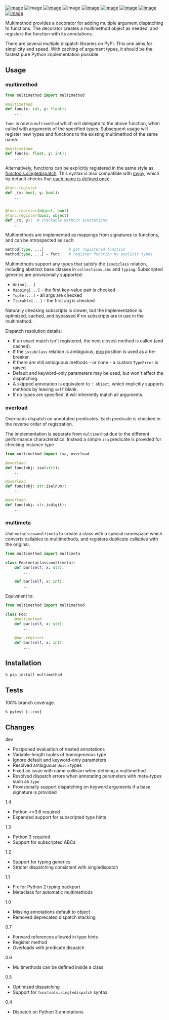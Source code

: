[![image](https://img.shields.io/pypi/v/multimethod.svg)](https://pypi.org/project/multimethod/)
![image](https://img.shields.io/pypi/pyversions/multimethod.svg)
[![image](https://pepy.tech/badge/multimethod)](https://pepy.tech/project/multimethod)
![image](https://img.shields.io/pypi/status/multimethod.svg)
[![image](https://github.com/coady/multimethod/workflows/build/badge.svg)](https://github.com/coady/multimethod/actions)
[![image](https://codecov.io/gh/coady/multimethod/branch/main/graph/badge.svg)](https://codecov.io/gh/coady/multimethod/)
[![image](https://github.com/coady/multimethod/workflows/codeql/badge.svg)](https://github.com/coady/multimethod/security/code-scanning)
[![image](https://img.shields.io/badge/code%20style-black-000000.svg)](https://pypi.org/project/black/)
[![image](http://mypy-lang.org/static/mypy_badge.svg)](http://mypy-lang.org/)

Multimethod provides a decorator for adding multiple argument dispatching to functions. The decorator creates a multimethod object as needed, and registers the function with its annotations.

There are several multiple dispatch libraries on PyPI. This one aims for simplicity and speed. With caching of argument types, it should be the fastest pure Python implementation possible.

## Usage
### multimethod
```python
from multimethod import multimethod

@multimethod
def func(x: int, y: float):
    ...
```

`func` is now a `multimethod` which will delegate to the above function, when called with arguments of the specified types. Subsequent usage will register new types and functions to the existing multimethod of the same name.

```python
@multimethod
def func(x: float, y: int):
    ...
```

Alternatively, functions can be explicitly registered in the same style as [functools.singledispatch](https://docs.python.org/3/library/functools.html#functools.singledispatch). This syntax is also compatible with [mypy](http://mypy-lang.org), which by default checks that [each name is defined once](https://mypy.readthedocs.io/en/stable/error_code_list.html#check-that-each-name-is-defined-once-no-redef).

```python
@func.register
def _(x: bool, y: bool):
    ...


@func.register(object, bool)
@func.register(bool, object)
def _(x, y):  # stackable without annotations
    ...
```

Multimethods are implemented as mappings from signatures to functions, and can be introspected as such.

```python
method[type, ...]           # get registered function
method[type, ...] = func    # register function by explicit types
```

Multimethods support any types that satisfy the `issubclass` relation, including abstract base classes in `collections.abc` and `typing`. Subscripted generics are provisionally supported:
* `Union[...]`
* `Mapping[...]` - the first key-value pair is checked
* `Tuple[...]` - all args are checked
* `Iterable[...]` - the first arg is checked

Naturally checking subscripts is slower, but the implementation is optimized, cached, and bypassed if no subscripts are in use in the multimethod.

Dispatch resolution details:
* If an exact match isn't registered, the next closest method is called (and cached).
* If the `issubclass` relation is ambiguous,
[mro](https://docs.python.org/3/library/stdtypes.html?highlight=mro#class.mro) position is used as a tie-breaker.
* If there are still ambiguous methods - or none - a custom `TypeError` is raised.
* Default and keyword-only parameters may be used, but won't affect the dispatching.
* A skipped annotation is equivalent to `: object`, which implicitly supports methods by leaving `self` blank.
* If no types are specified, it will inherently match all arguments.

### overload
Overloads dispatch on annotated predicates. Each predicate is checked in the reverse order of registration.

The implementation is separate from `multimethod` due to the different performance characteristics. Instead a simple `isa` predicate is provided for checking instance type.

```python
from multimethod import isa, overload

@overload
def func(obj: isa(str)):
    ...

@overload
def func(obj: str.isalnum):
    ...

@overload
def func(obj: str.isdigit):
    ...
```

### multimeta

Use `metaclass=multimeta` to create a class with a special namespace which converts callables to multimethods, and registers duplicate callables with the original.

```python
from multimethod import multimeta

class Foo(metaclass=multimeta):
    def bar(self, x: str):
        ...
        
    def bar(self, x: int):
        ...
```

Equivalent to:

```python
from multimethod import multimethod

class Foo:
    @multimethod
    def bar(self, x: str):
        ...
        
    @bar.register
    def bar(self, x: int):
        ...
```

## Installation

```console
% pip install multimethod
```

## Tests
100% branch coverage.

```console
% pytest [--cov]
```

## Changes
dev

* Postponed evaluation of nested annotations
* Variable-length tuples of homogeneous type
* Ignore default and keyword-only parameters
* Resolved ambiguous `Union` types
* Fixed an issue with name collision when defining a multimethod
* Resolved dispatch errors when annotating parameters with meta-types such as `type`
* Provisionally support dispatching on keyword arguments if a base signature is provided

1.4

* Python >=3.6 required
* Expanded support for subscripted type hints

1.3

* Python 3 required
* Support for subscripted ABCs

1.2

* Support for typing generics
* Stricter dispatching consistent with singledispatch

1.1

* Fix for Python 2 typing backport
* Metaclass for automatic multimethods

1.0

* Missing annotations default to object
* Removed deprecated dispatch stacking

0.7

* Forward references allowed in type hints
* Register method
* Overloads with predicate dispatch

0.6

* Multimethods can be defined inside a class

0.5

* Optimized dispatching
* Support for `functools.singledispatch` syntax

0.4

* Dispatch on Python 3 annotations
